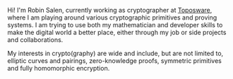 Hi! I'm Robin Salen, currently working as cryptographer at [Toposware](https://toposware.com/),
where I am playing around various cryptographic primitives and proving systems. I am trying to 
use both my mathematician and developer skills to make the digital world a better place, either
through my job or side projects and collaborations.

My interests in crypto(graphy) are wide and include, but are not limited to, elliptic curves and pairings,
zero-knowledge proofs, symmetric primitives and fully homomorphic encryption.